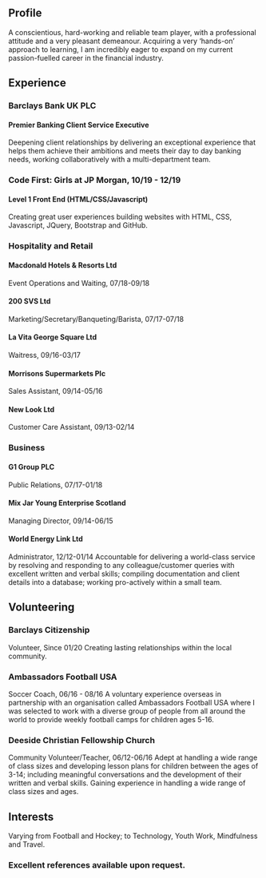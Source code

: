 ## Profile

A conscientious, hard-working and reliable team player, with a professional attitude and a very pleasant demeanour.
Acquiring a very ‘hands-on’ approach to learning, I am incredibly eager to expand on my current passion-fuelled career in the financial industry.

## Experience
### Barclays Bank UK PLC
#### Premier Banking Client Service Executive
Deepening client relationships by delivering an exceptional experience that helps them achieve their ambitions and meets their day to day banking needs, working collaboratively with a multi-department team.

### Code First: Girls at JP Morgan, 10/19 - 12/19
#### Level 1 Front End (HTML/CSS/Javascript)  
Creating great user experiences building websites with HTML, CSS, Javascript, JQuery, Bootstrap and GitHub.
    
### Hospitality and Retail
#### Macdonald Hotels & Resorts Ltd
Event Operations and Waiting, 07/18-09/18

#### 200 SVS Ltd
Marketing/Secretary/Banqueting/Barista, 07/17-07/18

#### La Vita George Square Ltd
Waitress, 09/16-03/17
    
#### Morrisons Supermarkets Plc
Sales Assistant, 09/14-05/16
    
#### New Look Ltd
Customer Care Assistant, 09/13-02/14
   
### Business
#### G1 Group PLC
Public Relations, 07/17-01/18
  
#### Mix Jar Young Enterprise Scotland
Managing Director, 09/14-06/15
    
#### World Energy Link Ltd
Administrator, 12/12-01/14
Accountable for delivering a world-class service by resolving and responding to any colleague/customer queries with excellent written and verbal skills; compiling documentation and client details into a database; working pro-actively within a small team.


## Volunteering 
### Barclays Citizenship
Volunteer, Since 01/20 
Creating lasting relationships within the local community.

### Ambassadors Football USA
Soccer Coach, 06/16 - 08/16
A voluntary experience overseas in partnership with an organisation called Ambassadors Football USA where I was selected to work with a diverse group of people from all around the world to provide weekly football camps for children ages 5-16.

### Deeside Christian Fellowship Church
Community Volunteer/Teacher, 06/12-06/16
Adept at handling a wide range of class sizes and developing lesson plans for children between the ages of 3-14; including meaningful conversations and the development of their written and verbal skills. Gaining experience in handling a wide range of class sizes and ages.


## Interests
Varying from Football and Hockey; to Technology, Youth Work, Mindfulness and Travel.

### Excellent references available upon request.
